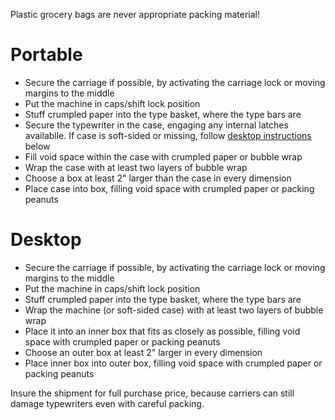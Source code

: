 <!-- TITLE: Shipping -->
<!-- SUBTITLE: Tips for safely shipping typewriters -->

Plastic grocery bags are never appropriate packing material!
# Portable
* Secure the carriage if possible, by activating the carriage lock or moving margins to the middle
* Put the machine in caps/shift lock position
* Stuff crumpled paper into the type basket, where the type bars are
* Secure the typewriter in the case, engaging any internal latches availablle. If case is soft-sided or missing, follow [desktop instructions](#desktop) below
* Fill void space within the case with crumpled paper or bubble wrap
* Wrap the case with at least two layers of bubble wrap
* Choose a box at least 2" larger than the case in every dimension
* Place case into box, filling void space with crumpled paper or packing peanuts
# Desktop
* Secure the carriage if possible, by activating the carriage lock or moving margins to the middle
* Put the machine in caps/shift lock position
* Stuff crumpled paper into the type basket, where the type bars are
* Wrap the machine (or soft-sided case) with at least two layers of bubble wrap
* Place it into an inner box that fits as closely as possible, filling void space with crumpled paper or packing peanuts
* Choose an outer box at least 2" larger in every dimension
* Place inner box into outer box, filling void space with crumpled paper or packing peanuts

Insure the shipment for full purchase price, because carriers can still damage typewriters even with careful packing.